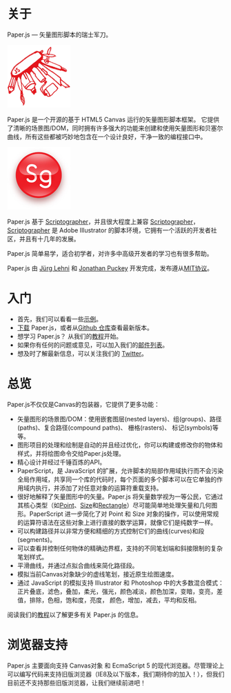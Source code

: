 # 关于

Paper.js — 矢量图形脚本的瑞士军刀。

![](/assets/paper-js.gif)

Paper.js 是一个开源的基于 HTML5 Canvas 运行的矢量图形脚本框架。 它提供了清晰的场景图/DOM，同时拥有许多强大的功能来创建和使用矢量图形和贝塞尔曲线，所有这些都被巧妙地包含在一个设计良好，干净一致的编程接口中。

![](/assets/scriptographer.jpg)

Paper.js 基于 [Scriptographer](http://scriptographer.org/)，并且很大程度上兼容 [Scriptographer](http://scriptographer.org/)，[Scriptographer](http://scriptographer.org/) 是 Adobe Illustrator 的脚本环境，它拥有一个活跃的开发者社区，并且有十几年的发展。

Paper.js 简单易学，适合初学者，对许多中高级开发者的学习也有很多帮助。

Paper.js 由 [Jürg Lehni](http://lehni.org/) 和 [Jonathan Puckey](http://jonathanpuckey.com/) 开发完成，发布遵从[MIT协议](http://paperjs.org/license/)。

# 入门

* 首先，我们可以看看一些[示例](http://paperjs.org/examples/)。
* [下载](http://paperjs.org/download/) Paper.js，或者从[Github 仓库](http://github.com/paperjs/paper.js)查看最新版本。
* 想学习 Paper.js？ 从我们的[教程](http://paperjs.org/tutorials/)开始。
* 如果你有任何的问题或意见，可以加入我们的[邮件列表](http://groups.google.com/group/paperjs)。
* 想及时了解最新信息，可以关注我们的 [Twitter](http://twitter.com/paperjs)。

# 总览

Paper.js不仅仅是Canvas的包装器，它提供了更多功能：

* 矢量图形的场景图/DOM：使用嵌套图层\(nested layers\)、组\(groups\)、路径\(paths\)、复合路径\(compound paths\)、 栅格\(rasters\)、 标记\(symbols\)等等。
* 图形项目的处理和绘制是自动的并且经过优化，你可以构建或修改你的物体和样式，并将绘图命令交给Paper.js处理。
* 精心设计并经过千锤百炼的API。
* PaperScript，是 JavaScript 的扩展，允许脚本的局部作用域执行而不会污染全局作用域，共享同一个库的代码时，每个页面的多个脚本可以在它单独的作用域内执行，并添加了对任意对象的运算符重载支持。
* 很好地解释了矢量图形中的矢量。Paper.js 将矢量数学视为一等公民，它通过其核心类型（如[Point](http://paperjs.org/reference/point)、[Size](http://paperjs.org/reference/size)和[Rectangle](http://paperjs.org/reference/rectangle)）尽可能简单地处理矢量和几何图形。PaperScript 进一步简化了对 Point 和 Size 对象的操作，可以使用常规的运算符语法在这些对象上进行直接的数学运算，就像它们是纯数字一样。
* 可以构建路径并以非常方便和精细的方式控制它们的曲线\(curves\)和段\(segments\)。
* 可以查看并控制任何物体的精确边界框，支持的不同笔划端和斜接限制的复杂笔划样式。 
* 平滑曲线，并通过点拟合曲线来简化路径段。
* 模拟当前Canvas对象缺少的虚线笔划，接近原生绘图速度。
* 通过 JavaScript 的模拟支持 Illustrator 和 Photoshop 中的大多数混合模式：正片叠底，滤色，叠加，柔光，强光，颜色减淡，颜色加深，变暗，变亮，差值，排除，色相，饱和度，亮度， 颜色，增加，减去，平均和反相。

阅读我们的[教程](http://paperjs.org/tutorials/)以了解更多有关 Paper.js 的信息。

# 浏览器支持

Paper.js 主要面向支持 Canvas对象 和 EcmaScript 5 的现代浏览器。尽管理论上可以编写代码来支持旧版浏览器（IE8及以下版本，我们期待你的加入！），但我们目前还不支持那些旧版浏览器，让我们继续前进吧！

